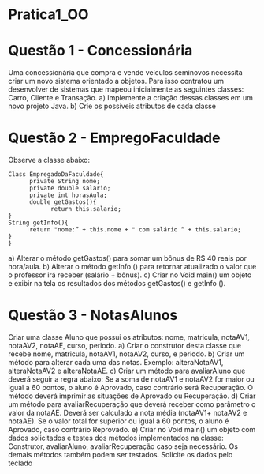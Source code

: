# Pratica1_OO

# Questão 1 - Concessionária

Uma concessionária que compra e vende veículos seminovos necessita criar um novo
sistema orientado a objetos. Para isso contratou um desenvolver de sistemas que
mapeou inicialmente as seguintes classes: Carro, Cliente e Transação.
a) Implemente a criação dessas classes em um novo projeto Java.
b) Crie os possíveis atributos de cada classe

# Questão 2 - EmpregoFaculdade
Observe a classe abaixo:
```
Class EmpregadoDaFaculdade{
      private String nome;
      private double salario;
      private int horasAula;
      double getGastos(){
            return this.salario;
}
String getInfo(){
      return "nome:” + this.nome + " com salário “ + this.salario;
}
}
```
a) Alterar o método getGastos() para somar um bônus de R$ 40 reais por hora/aula.
b) Alterar o método getInfo () para retornar atualizado o valor que o professor irá
receber (salário + bônus).
c) Criar no Void main() um objeto e exibir na tela os resultados dos métodos
getGastos() e getInfo ().

# Questão 3 - NotasAlunos

Criar uma classe Aluno que possui os atributos: nome, matricula, notaAV1, notaAV2,
notaAE, curso, periodo.
a) Criar o construtor desta classe que recebe nome, matricula, notaAV1, notaAV2, curso,
e periodo.
b) Criar um método para alterar cada uma das notas. Exemplo: alteraNotaAV1,
alteraNotaAV2 e alteraNotaAE.
c) Criar um método para avaliarAluno que deverá seguir a regra abaixo:
Se a soma de notaAV1 e notaAV2 for maior ou igual a 60 pontos, o aluno é Aprovado,
caso contrário será Recuperação.
O método deverá imprimir as situações de Aprovado ou Recuperação.
d) Criar um método para avaliarRecuperação que deverá receber como parâmetro o
valor da notaAE. Deverá ser calculado a nota média (notaAV1+ notaAV2 e notaAE). Se o
valor total for superior ou igual a 60 pontos, o aluno é Aprovado, caso contrário
Reprovado.
e) Criar no Void main() um objeto com dados solicitados e testes dos métodos
implementados na classe: Construtor, avaliarAluno, avaliarRecuperação caso seja
necessário. Os demais métodos também podem ser testados.
Solicite os dados pelo teclado
